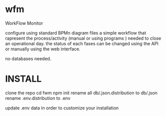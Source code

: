 # wfm
WorkFlow Monitor

configure using standard BPMn diagram files a simple workflow that rapresent the process/activity (manual or using programs ) needed to close an operational day.
the status of each fases can be changed using the API or manually using the web interface.

no databases needed.

 # INSTALL
 
 clone the repo
 cd fwm
 npm init
 rename all db/.json.distribution to db/.json
 rename .env.distribution to .env
 
 update .env data in order to customize your installation
